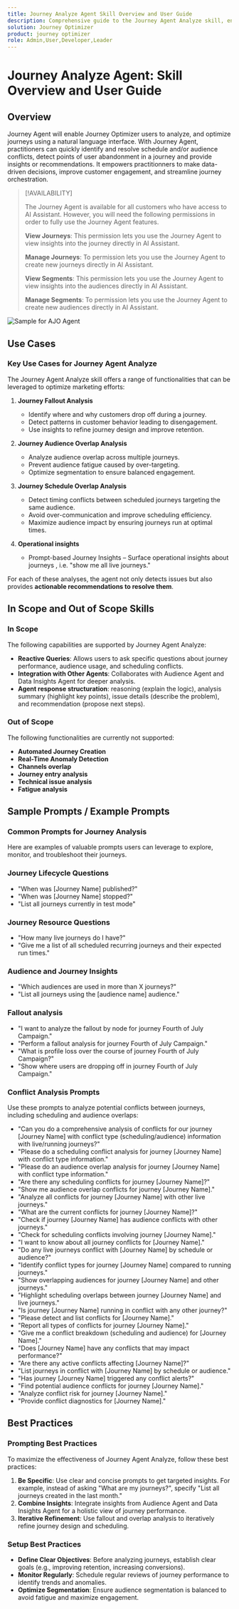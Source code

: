 ```yaml
---
title: Journey Analyze Agent Skill Overview and User Guide
description: Comprehensive guide to the Journey Agent Analyze skill, enabling users to analyze marketing journeys, detect issues, uncover insights, and optimize customer engagement.
solution: Journey Optimizer
product: journey optimizer
role: Admin,User,Developer,Leader
---
```


# Journey Analyze Agent: Skill Overview and User Guide

## Overview

Journey Agent will enable Journey Optimizer users to analyze, and optimize journeys using a natural language interface. With Journey Agent, practitioners can quickly identify and resolve schedule and/or audience conflicts, detect points of user abandonment in a journey and provide insights or recommendations. It empowers practitionners to make data-driven decisions, improve customer engagement, and streamline journey orchestration.

>[!AVAILABILITY]
>
>The Journey Agent is available for all customers who have access to AI Assistant. However, you will need the following permissions in order to fully use the Journey Agent features.
>
>**View Journeys**: This permission lets you use the Journey Agent to view insights into the journey directly in AI Assistant.
>
>**Manage Journeys**: To permission lets you use the Journey Agent to create new journeys directly in AI Assistant.
>
>**View Segments**: This permission lets you use the Journey Agent to view insights into the audiences directly in AI Assistant.
>
>**Manage Segments**: To permission lets you use the Journey Agent to create new audiences directly in AI Assistant.

![Sample for AJO Agent](./images/ajo-agent/ajo-agent-sample.png)

## Use Cases

### Key Use Cases for Journey Agent Analyze

The Journey Agent Analyze skill offers a range of functionalities that can be leveraged to optimize marketing efforts:

1. **Journey Fallout Analysis**

   - Identify where and why customers drop off during a journey.
   - Detect patterns in customer behavior leading to disengagement.
   - Use insights to refine journey design and improve retention.

1. **Journey Audience Overlap Analysis**

   - Analyze audience overlap across multiple journeys.
   - Prevent audience fatigue caused by over-targeting.
   - Optimize segmentation to ensure balanced engagement.

1. **Journey Schedule Overlap Analysis**

   - Detect timing conflicts between scheduled journeys targeting the same audience.
   - Avoid over-communication and improve scheduling efficiency.
   - Maximize audience impact by ensuring journeys run at optimal times.

1. **Operational insights** 

   - Prompt-based Journey Insights – Surface operational insights about journeys , i.e. "show me all live journeys."

For each of these analyses, the agent not only detects issues but also provides **actionable recommendations to resolve them**.


## In Scope and Out of Scope Skills

### **In Scope**

The following capabilities are supported by Journey Agent Analyze:

- **Reactive Queries**: Allows users to ask specific questions about journey performance, audience usage, and scheduling conflicts.
- **Integration with Other Agents**: Collaborates with Audience Agent and Data Insights Agent for deeper analysis.
- **Agent response structuration**: reasoning (explain the logic), analysis summary (highlight key points), issue details (describe the problem), and recommendation (propose next steps).

### **Out of Scope**

The following functionalities are currently not supported:

- **Automated Journey Creation**
- **Real-Time Anomaly Detection**
- **Channels overlap**
- **Journey entry analysis**
- **Technical issue analysis**
- **Fatigue analysis**

## Sample Prompts / Example Prompts

### Common Prompts for Journey Analysis  

Here are examples of valuable prompts users can leverage to explore, monitor, and troubleshoot their journeys.

### Journey Lifecycle Questions

- "When was [Journey Name] published?"
- "When was [Journey Name] stopped?"
- "List all journeys currently in test mode"

### Journey Resource Questions

- "How many live journeys do I have?"
- "Give me a list of all scheduled recurring journeys and their expected run times."

### Audience and Journey Insights

- "Which audiences are used in more than X journeys?"
- "List all journeys using the [audience name] audience."

### Fallout analysis

- "I want to analyze the fallout by node for journey Fourth of July Campaign."
- "Perform a fallout analysis for journey Fourth of July Campaign."
- "What is profile loss over the course of journey Fourth of July Campaign?"
- "Show where users are dropping off in journey Fourth of July Campaign."

### Conflict Analysis Prompts 

Use these prompts to analyze potential conflicts between journeys, including scheduling and audience overlaps:

- "Can you do a comprehensive analysis of conflicts for our journey [Journey Name] with conflict type (scheduling/audience) information with live/running journeys?"
- "Please do a scheduling conflict analysis for journey [Journey Name] with conflict type information."
- "Please do an audience overlap analysis for journey [Journey Name] with conflict type information."
- "Are there any scheduling conflicts for journey [Journey Name]?"
- "Show me audience overlap conflicts for journey [Journey Name]."
- "Analyze all conflicts for journey [Journey Name] with other live journeys."
- "What are the current conflicts for journey [Journey Name]?"
- "Check if journey [Journey Name] has audience conflicts with other journeys."
- "Check for scheduling conflicts involving journey [Journey Name]."
- "I want to know about all journey conflicts for [Journey Name]."
- "Do any live journeys conflict with [Journey Name] by schedule or audience?"
- "Identify conflict types for journey [Journey Name] compared to running journeys."
- "Show overlapping audiences for journey [Journey Name] and other journeys."
- "Highlight scheduling overlaps between journey [Journey Name] and live journeys."
- "Is journey [Journey Name] running in conflict with any other journey?"
- "Please detect and list conflicts for [Journey Name]."
- "Report all types of conflicts for journey [Journey Name]."
- "Give me a conflict breakdown (scheduling and audience) for [Journey Name]."
- "Does [Journey Name] have any conflicts that may impact performance?"
- "Are there any active conflicts affecting [Journey Name]?"
- "List journeys in conflict with [Journey Name] by schedule or audience."
- "Has journey [Journey Name] triggered any conflict alerts?"
- "Find potential audience conflicts for journey [Journey Name]."
- "Analyze conflict risk for journey [Journey Name]."
- "Provide conflict diagnostics for [Journey Name]."

## Best Practices

### Prompting Best Practices

To maximize the effectiveness of Journey Agent Analyze, follow these best practices:

1. **Be Specific**: Use clear and concise prompts to get targeted insights. For example, instead of asking "What are my journeys?", specify "List all journeys created in the last month."
1. **Combine Insights**: Integrate insights from Audience Agent and Data Insights Agent for a holistic view of journey performance.
1. **Iterative Refinement**: Use fallout and overlap analysis to iteratively refine journey design and scheduling.

### Setup Best Practices

- **Define Clear Objectives**: Before analyzing journeys, establish clear goals (e.g., improving retention, increasing conversions).
- **Monitor Regularly**: Schedule regular reviews of journey performance to identify trends and anomalies.
- **Optimize Segmentation**: Ensure audience segmentation is balanced to avoid fatigue and maximize engagement.


